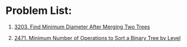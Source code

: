 # Problem List:
1. [3203. Find Minimum Diameter After Merging Two Trees](find_minimum_diameter_after_merging_two_trees.md)

2. [2471. Minimum Number of Operations to Sort a Binary Tree by Level](Minimum_Number_of_Operations_to_Sort_Binary_Tree_by_Level.md)